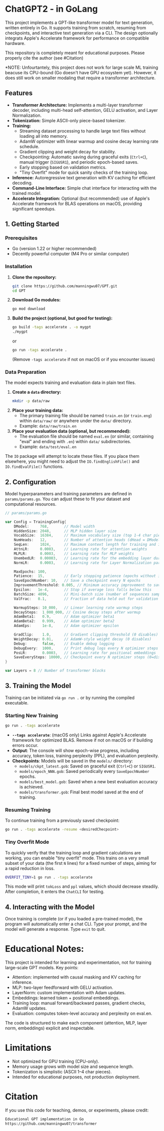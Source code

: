 # ChatGPT2 - in GoLang

This project implements a GPT-like transformer model for text generation, written entirely in Go. It supports training from scratch, resuming from checkpoints, and interactive text generation via a CLI. The design optionally integrats Apple's Accelerate framework for performance on compatible hardware.

This repository is completely meant for educational purposes. Please properly cite the author (see #Citation)

*NOTE: Unfourtantely, this project does not work for large scale ML training beacuse its CPU-bound (Go doesn't have GPU ecosystem yet). However, it does still work on smaller modaling that require a transformer architecture. 

## Features

*   **Transformer Architecture:** Implements a multi-layer transformer decoder, including multi-head self-attention, GELU activation, and Layer Normalization.
*   **Tokenization:** Simple ASCII-only piece-based tokenizer.
*   **Training:**
    *   Streaming dataset processing to handle large text files without loading all into memory.
    *   AdamW optimizer with linear warmup and cosine decay learning rate schedule.
    *   Gradient clipping and weight decay for stability.
    *   Checkpointing: Automatic saving during graceful exits (`Ctrl+C`), manual trigger (`SIGUSR1`), and periodic epoch-based saves.
    *   Early stopping based on validation metrics.
    *   "Tiny Overfit" mode for quick sanity checks of the training loop.
*   **Inference:** Autoregressive text generation with KV caching for efficient decoding.
*   **Command-Line Interface:** Simple chat interface for interacting with the trained model.
*   **Accelerate Integration:** Optional (but recommended) use of Apple's Accelerate framework for BLAS operations on macOS, providing significant speedups.

## 1. Getting Started

### Prerequisites

*   Go (version 1.22 or higher recommended)
*   Decently powerful computer (M4 Pro or similar computer)

### Installation

1.  **Clone the repository:**
    ```bash
    git clone https://github.com/manningwu07/GPT.git
    cd GPT
    ```
2.  **Download Go modules:**
    ```bash
    go mod download
    ```
3.  **Build the project (optional, but good for testing):**
    ```bash
    go build -tags accelerate . -o mygpt
    ./mygpt
    ```

    or

     ```bash
    go run -tags accelerate .
    ```
    (Remove `-tags accelerate` if not on macOS or if you encounter issues)

### Data Preparation

The model expects training and evaluation data in plain text files.

1.  **Create a `data` directory:**
    ```bash
    mkdir -p data/raw
    ```
2.  **Place your training data:**
    *   The primary training file should be named `train.en` (or `train.eng`) within `data/raw/` or anywhere under the `data/` directory.
    *   Example: `data/raw/train.en`
3.  **Place your evaluation data (optional, but recommended):**
    *   The evaluation file should be named `eval.en` (or similar, containing "eval" and ending with `.en`) within `data/` subdirectories.
    *   Example: `data/test/eval.en`

The `IO` package will attempt to locate these files. If you place them elsewhere, you might need to adjust the `IO.findEnglishFile()` and `IO.findEvalFile()` functions.

## 2. Configuration

Model hyperparameters and training parameters are defined in `params/params.go`. You can adjust these to fit your dataset and computational resources.

```go
// params/params.go

var Config = TrainingConfig{
	DModel:     768,       // Model width
	HiddenSize: 2048,      // MLP hidden layer size
	VocabSize:  16384,     // Maximum vocabulary size (top 1-4 char pieces)
	NumHeads:   12,        // Number of attention heads (dHead = DModel/NumHeads)
	SeqLen:     1024,      // Maximum context length for training and inference
	AttnLR:     0.0003,    // Learning rate for attention weights
	MLPLR:      0.0003,    // Learning rate for MLP weights
	UnembedLR:  0.00003,   // Learning rate for the embedding layer during unembedding
	NormLR:     0.0003,    // Learning rate for Layer Normalization parameters

	MaxEpochs: 100,
	Patience:  15,         // Early stopping patience (epochs without improvement)
	SaveEpochNumber: 10,   // Save a checkpoint every N epochs
	ImprovementThreshold: 0.005, // Minimum accuracy improvement to save best model
	Epsilon:   1e-4,       // Stop if average loss falls below this
	BatchSize: 4096,       // Mini-batch size (number of sequences sampled per step)
	ValFrac:   0.1,        // Fraction of data held out for validation (currently not used explicitly, eval.en is separate)

	WarmupSteps: 10_000,   // Linear learning rate warmup steps
	DecaySteps:  1_000_000, // Cosine decay steps after warmup
	AdamBeta1:   0.9,      // Adam optimizer beta1
	AdamBeta2:   0.999,    // Adam optimizer beta2
	AdamEps:     1e-8,     // Adam optimizer epsilon

	GradClip:    1.0,      // Gradient clipping threshold (0 disables)
	WeightDecay: 0.01,     // AdamW-style weight decay (0 disables)
	Debug:       false,    // Enable debug logging
	DebugEvery:  1000,     // Print debug logs every N optimizer steps
	PosLR:       0.0003,   // Learning rate for positional embeddings
    SaveEverySteps: 10000, // Checkpoint every N optimizer steps (0=disable, currently not fully implemented)
}

var Layers = 8 // Number of transformer blocks
```

## 3. Training the Model

Training can be initiated via `go run .` or by running the compiled executable.

### Starting New Training

```bash
go run . -tags accelerate
```

*   **`--tags accelerate`**: (macOS only) Links against Apple's Accelerate framework for optimized BLAS. Remove if not on macOS or if building errors occur.
*   **Output**: The console will show epoch-wise progress, including accuracy, token loss, training perplexity (PPL), and evaluation perplexity.
*   **Checkpoints**: Models will be saved in the `models/` directory:
    *   `models/ckpt_latest.gob`: Saved on graceful exit (`Ctrl+C`) or `SIGUSR1`.
    *   `models/epoch_NNN.gob`: Saved periodically every `SaveEpochNumber` epochs.
    *   `models/best_model.gob`: Saved when a new best evaluation accuracy is achieved.
    *   `models/transformer.gob`: Final best model saved at the end of training.

### Resuming Training

To continue training from a previously saved checkpoint:

```bash
go run . -tags accelerate -resume <desiredChecpoint>
```

### Tiny Overfit Mode

To quickly verify that the training loop and gradient calculations are working, you can enable "tiny overfit" mode. This trains on a very small subset of your data (the first `N` lines) for a fixed number of steps, aiming for a rapid reduction in loss.

```bash
OVERFIT_TINY=1 go run . -tags accelerate
```

This mode will print `tokLoss` and `ppl` values, which should decrease steadily. After completion, it enters the `ChatCLI` for testing.

## 4. Interacting with the Model

Once training is complete (or if you loaded a pre-trained model), the program will automatically enter a chat CLI. 
Type your prompt, and the model will generate a response. Type `exit` to quit.


# Educational Notes:

This project is intended for learning and experimentation, not for training large-scale GPT models.
Key points:

- Attention: implemented with causal masking and KV caching for inference.
- MLP: two-layer feedforward with GELU activation.
- LayerNorm: custom implementation with Adam updates.
- Embeddings: learned token + positional embeddings.
- Training loop: manual forward/backward passes, gradient checks, AdamW updates.
- Evaluation: computes token-level accuracy and perplexity on eval.en.

The code is structured to make each component (attention, MLP, layer norm, embeddings) explicit and inspectable.

# Limitations

- Not optimized for GPU training (CPU-only).
- Memory usage grows with model size and sequence length.
- Tokenization is simplistic (ASCII 1–4 char pieces).
- Intended for educational purposes, not production deployment.

# Citation

If you use this code for teaching, demos, or experiments, please credit:

```bash
Educational GPT implementation in Go
https://github.com/manningwu07/transformer
```